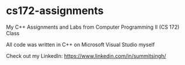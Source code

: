 # cs172-assignments
My C++ Assignments and Labs from Computer Programming II (CS 172) Class

All code was written in C++ on Microsoft Visual Studio myself

Check out my LinkedIn: https://www.linkedin.com/in/summitsingh/
